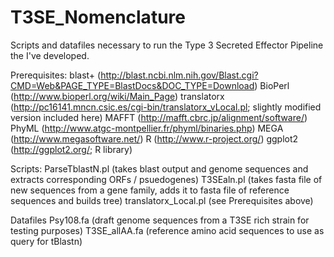 T3SE_Nomenclature
=================

Scripts and datafiles necessary to run the Type 3 Secreted Effector Pipeline the I've developed.

Prerequisites:
 blast+ (http://blast.ncbi.nlm.nih.gov/Blast.cgi?CMD=Web&PAGE_TYPE=BlastDocs&DOC_TYPE=Download)
 BioPerl (http://www.bioperl.org/wiki/Main_Page)
 translatorx (http://pc16141.mncn.csic.es/cgi-bin/translatorx_vLocal.pl; slightly modified version included here)
 MAFFT (http://mafft.cbrc.jp/alignment/software/)
 PhyML (http://www.atgc-montpellier.fr/phyml/binaries.php)
 MEGA (http://www.megasoftware.net/)
 R (http://www.r-project.org/)
 ggplot2 (http://ggplot2.org/; R library)
 
Scripts:
 ParseTblastN.pl (takes blast output and genome sequences and extracts corresponding ORFs / psuedogenes)
 T3SEaln.pl (takes fasta file of new sequences from a gene family, adds it to fasta file of reference sequences and builds tree)
 translatorx_Local.pl (see Prerequisites above)

Datafiles
 Psy108.fa (draft genome sequences from a T3SE rich strain for testing purposes)
 T3SE_allAA.fa (reference amino acid sequences to use as query for tBlastn)
 
